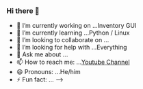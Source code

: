 ### Hi there 👋

- 🔭 I’m currently working on ...Inventory GUI
- 🌱 I’m currently learning ...Python / Linux
- 👯 I’m looking to collaborate on ...
- 🤔 I’m looking for help with ...Everything 
- 💬 Ask me about ...
- 📫 How to reach me: ...[Youtube Channel](https://www.youtube.com/channel/UCAZr7Bn235-KiJAAHCl2kxg)
- 😄 Pronouns: ...He/him
- ⚡ Fun fact: ...
-->
